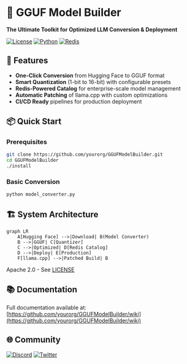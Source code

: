 
# 🚀 GGUF Model Builder

**The Ultimate Toolkit for Optimized LLM Conversion & Deployment**

[![License](https://img.shields.io/badge/License-Apache_2.0-blue.svg)](https://opensource.org/licenses/Apache-2.0)
[![Python](https://img.shields.io/badge/Python-3.8%2B-blue)](https://www.python.org/downloads/)
[![Redis](https://img.shields.io/badge/Redis-7.0%2B-red)](https://redis.io/)

## 🌟 Features

- **One-Click Conversion** from Hugging Face to GGUF format
- **Smart Quantization** (1-bit to 16-bit) with configurable presets
- **Redis-Powered Catalog** for enterprise-scale model management
- **Automatic Patching** of llama.cpp with custom optimizations
- **CI/CD Ready** pipelines for production deployment

## 📦 Quick Start

### Prerequisites
```bash
git clone https://github.com/yourorg/GGUFModelBuilder.git
cd GGUFModelBuilder
./install
```

### Basic Conversion
```bash
python model_converter.py
```

## 🏗️ System Architecture

```mermaid
graph LR
    A[Hugging Face] -->|Download| B(Model Converter)
    B -->|GGUF| C[Quantizer]
    C -->|Optimized| D[Redis Catalog]
    D -->|Deploy| E[Production]
    F[llama.cpp] -->|Patched Build| B
```


Apache 2.0 - See [LICENSE](LICENSE)

## 📚 Documentation

Full documentation available at:  
[https://github.com/yourorg/GGUFModelBuilder/wiki](https://github.com/yourorg/GGUFModelBuilder/wiki)

## 🌐 Community

[![Discord](https://img.shields.io/discord/your-server-id?label=Discord)](https://discord.gg/your-link)
[![Twitter](https://img.shields.io/twitter/follow/yourhandle?style=social)](https://twitter.com/yourhandle)
